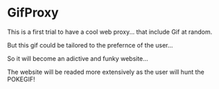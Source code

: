 # GifProxy
This is a first trial to have a cool web proxy... that include Gif at random. 

But this gif could be tailored to the  prefernce of the user...

So it will become an adictive and funky website...


The website will be readed more extensively as the user will hunt the POKEGIF!
